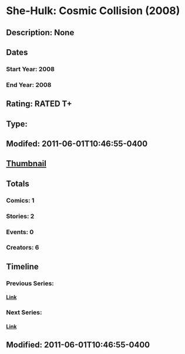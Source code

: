 # She-Hulk: Cosmic Collision (2008)
## Description: None
## Dates
### Start Year: 2008
### End Year: 2008
## Rating: RATED T+
## Type: 
## Modifed: 2011-06-01T10:46:55-0400
## [Thumbnail](http://i.annihil.us/u/prod/marvel/i/mg/2/70/4babed37ebd96.jpg)
## Totals
### Comics: 1
### Stories: 2
### Events: 0
### Creators: 6
## Timeline
### Previous Series: 
#### [Link]()
### Next Series: 
#### [Link]()
## Modified: 2011-06-01T10:46:55-0400